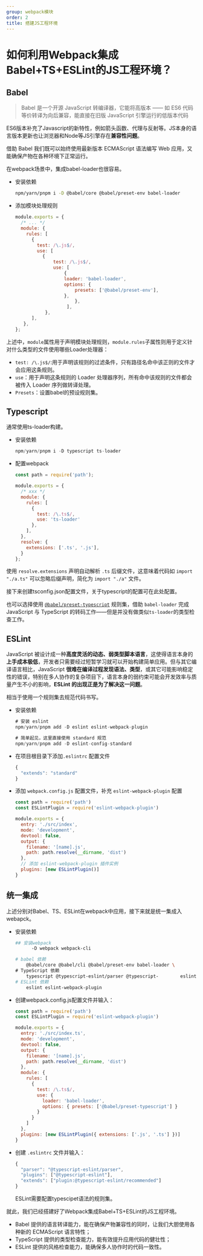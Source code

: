 ```yaml
---
group: webpack模块
order: 2
title: 搭建JS工程环境
---
```


# 如何利用Webpack集成Babel+TS+ESLint的JS工程环境？

## Babel

>Babel 是一个开源 JavaScript 转编译器，它能将高版本 —— 如 ES6 代码等价转译为向后兼容，能直接在旧版 JavaScript 引擎运行的低版本代码

ES6版本补充了Javascript的新特性，例如箭头函数、代理与反射等。JS本身的语言版本更新也让浏览器和Node等JS引擎存在**兼容性问题**。

借助 Babel 我们既可以始终使用最新版本 ECMAScript 语法编写 Web 应用，又能确保产物在各种环境下正常运行。

在webpack场景中，集成babel-loader也很容易。

- 安装依赖

  ```bash
  npm/yarn/pnpm i -D @babel/core @babel/preset-env babel-loader
  ```

- 添加模块处理规则

  ```js
  module.exports = {
    /* ... */
    module: {
      rules: [
        {
          test: /\.js$/,
          use: [
            {
          		test: /\.js$/,
          		use: [
            		{
              		loader: 'babel-loader',
              		options: {
                		presets: ['@babel/preset-env'],
              		},
            			},
         			 ],
       		 },
      	],
   	 },
  };
  ```

上述中，`module`属性用于声明模块处理规则，`module.rules`子属性则用于定义针对什么类型的文件使用哪些Loader处理器：

- `test: /\.js$/`:用于声明该规则的过滤条件，只有路径名命中该正则的文件才会应用这条规则。
- `use`：用于声明这条规则的 Loader 处理器序列，所有命中该规则的文件都会被传入 Loader 序列做转译处理。
- `Presets`：设置babel的预设规则集。

## Typescript

通常使用ts-loader构建。

- 安装依赖

  ```js
  npm/yarn/pnpm i -D typescript ts-loader
  ```

- 配置webpack

  ```js
  const path = require('path');
  
  module.exports = {
    /* xxx */
    module: {
      rules: [
        {
          test: /\.ts$/,
          use: 'ts-loader'
        },
      ],
    },
    resolve: {
      extensions: ['.ts', '.js'],
    }
  };
  ```

使用 `resolve.extensions` 声明自动解析 `.ts` 后缀文件，这意味着代码如 `import "./a.ts"` 可以忽略后缀声明，简化为 `import "./a"` 文件。

接下来创建tsconfig.json配置文件，关于typescript的配置可在此处配置。

也可以选择使用 [`@babel/preset-typescript`](https://link.juejin.cn/?target=https%3A%2F%2Fbabeljs.io%2Fdocs%2Fen%2Fbabel-preset-typescript) 规则集，借助 `babel-loader` 完成 JavaScript 与 TypeScript 的转码工作——但是并没有做类似`ts-loader`的类型检查工作。

## ESLint

JavaScript 被设计成一种**高度灵活的动态、弱类型脚本语言**，这使得语言本身的**上手成本极低**，开发者只需要经过短暂学习就可以开始构建简单应用。但与其它编译语言相比，JavaScript **很难在编译过程发现语法、类型**，或其它可能影响稳定性的错误，特别在多人协作的复杂项目下，语言本身的弱约束可能会开发效率与质量产生不小的影响，**ESLint 的出现正是为了解决这一问题**。 

相当于使用一个规则集去规范代码书写。

- 安装依赖

  ```js
  # 安装 eslint 
  npm/yarn/pnpm add -D eslint eslint-webpack-plugin
  
  # 简单起见，这里直接使用 standard 规范
  npm/yarn/pnpm add -D eslint-config-standard
  ```

- 在项目根目录下添加`.eslintrc` 配置文件

  ```js
  {
    "extends": "standard"
  }
  ```

- 添加 `webpack.config.js` 配置文件，补充 `eslint-webpack-plugin` 配置

  ```js
  const path = require('path')
  const ESLintPlugin = require('eslint-webpack-plugin')
  
  module.exports = {
    entry: './src/index',
    mode: 'development',
    devtool: false,
    output: {
      filename: '[name].js',
      path: path.resolve(__dirname, 'dist')
    },
    // 添加 eslint-webpack-plugin 插件实例
    plugins: [new ESLintPlugin()]
  }
  ```

## 统一集成

上述分别对Babel、TS、ESLint在webpack中应用，接下来就是统一集成入webapck。

- 安装依赖

  ```bash
  ## 安装webpack
  		-D webpack webpack-cli
  
  # babel 依赖
      @babel/core @babel/cli @babel/preset-env babel-loader \
  # TypeScript 依赖
      typescript @typescript-eslint/parser @typescript-		   eslint/eslint-plugin @babel/preset-typescript
  # ESLint 依赖
      eslint eslint-webpack-plugin
  ```

- 创建webpack.config.js配置文件并输入：

  ```js
  const path = require('path')
  const ESLintPlugin = require('eslint-webpack-plugin')
  
  module.exports = {
    entry: './src/index.ts',
    mode: 'development',
    devtool: false,
    output: {
      filename: '[name].js',
      path: path.resolve(__dirname, 'dist')
    },
    module: {
      rules: [
        {
          test: /\.ts$/,
          use: {
            loader: 'babel-loader',
            options: { presets: ['@babel/preset-typescript'] }
          }
        }
      ]
    },
    plugins: [new ESLintPlugin({ extensions: ['.js', '.ts'] })]
  }
  ```

- 创建 `.eslintrc` 文件并输入：

  ```js
  {
    "parser": "@typescript-eslint/parser",
    "plugins": ["@typescript-eslint"],
    "extends": ["plugin:@typescript-eslint/recommended"]
  }
  ```

  ESLint需要配置typescipet语法的规则集。

就此，我们已经搭建好了Webpack集成Babel+TS+ESLint的JS工程环境。

- Babel 提供的语言转译能力，能在确保产物兼容性的同时，让我们大胆使用各种新的 ECMAScript 语言特性；
- TypeScript 提供的类型检查能力，能有效提升应用代码的健壮性；
- ESLint 提供的风格检查能力，能确保多人协作时的代码一致性。